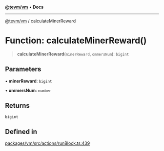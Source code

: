 [**@tevm/vm**](../README.md) • **Docs**

***

[@tevm/vm](../globals.md) / calculateMinerReward

# Function: calculateMinerReward()

> **calculateMinerReward**(`minerReward`, `ommersNum`): `bigint`

## Parameters

• **minerReward**: `bigint`

• **ommersNum**: `number`

## Returns

`bigint`

## Defined in

[packages/vm/src/actions/runBlock.ts:439](https://github.com/evmts/tevm-monorepo/blob/main/packages/vm/src/actions/runBlock.ts#L439)
